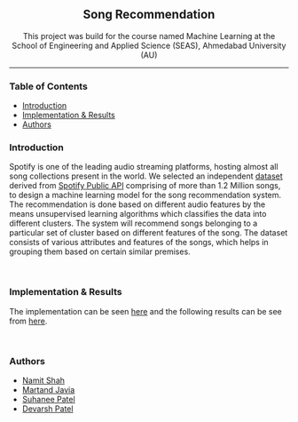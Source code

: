 <h2 align ='center'> Song Recommendation </h2> 

<p align='center'>
    This project was build for the course named Machine Learning at the School of Engineering and Applied Science (SEAS), Ahmedabad University (AU) 
</p>

-------------


<h3>Table of Contents</h3>

- [Introduction](#introduction)
- [Implementation & Results](#implementation-&-results)
- [Authors](#authors)
  

### Introduction
Spotify is one of the leading audio streaming platforms, hosting almost all song collections present in the world. We selected an independent [dataset](https://www.kaggle.com/yamaerenay/spotify-dataset-19212020-160k-tracks) derived from [Spotify Public API](https://developer.spotify.com/documentation/web-api/) comprising of more than 1.2 Million songs, to design a machine learning model for the song recommendation system. The recommendation is done based on different audio features by the means unsupervised learning algorithms which classifies the data into different clusters. The system will recommend songs belonging to a particular set of cluster based on different features of the song. The dataset consists of various attributes and features of the songs, which helps in grouping them based on certain similar premises.

<br>

### Implementation & Results
The implementation can be seen [here](Code/) and the following results can be see from [here](Results/).

<br>

### Authors
- [Namit Shah]()
- [Martand Javia]()
- [Suhanee Patel]()
- [Devarsh Patel]()